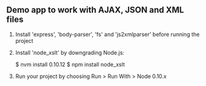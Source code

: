 ## Demo app to work with AJAX, JSON and XML files

1. Install 'express', 'body-parser', 'fs' and 'js2xmlparser' before running the project

2. Install 'node_xslt' by downgrading Node.js:

    $ nvm install 0.10.12
    $ npm install node_xslt
    
3. Run your project by choosing Run > Run With > Node 0.10.x